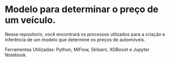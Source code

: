 # Modelo para determinar o preço de um veículo.
Nesse repositorio, você encontrará os processos utlizados para a criação e inferência de um modelo que determine os preços de automóveis.


Ferramentas Utilizadas: Python, MlFlow, Sklearn, XGBoost e Jupyter Notebook.
